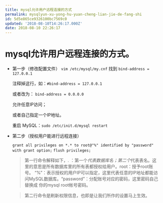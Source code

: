 ```yaml
---
title: mysql允许用户远程连接的方式
permalink: mysqlyun-xu-yong-hu-yuan-cheng-lian-jie-de-fang-shi
id: 5d5e865ce9326100bc7569c0
updated: '2018-08-10T14:26:17.000Z'
date: 2018-08-10 22:26:17
---
```


# mysql允许用户远程连接的方式。
* 第一步（修改配置文件）
    `vim /etc/mysql/my.cnf` 找到 `bind-address = 127.0.0.1`
    
    注释掉这行，如：`#bind-address = 127.0.0.1`
    
    或者改为： `bind-address = 0.0.0.0`
    
    允许任意IP访问；
    
    或者自己指定一个IP地址。
    
    重启 MySQL：`sudo /etc/init.d/mysql restart`

* 第二步（授权用户能进行远程连接）
        
    `grant all privileges on *.* to root@"%" identified by "password" with grant option;`
   `flush privileges;`
    > 第一行命令解释如下，*.* ：第一个*代表数据库名；第二个*代表表名。这里的意思是所有数据库里的所有表都授权给用户。root：授予root账号。 “%”：表示授权的用户IP可以指定，这里代表任意的IP地址都能访问MySQL数据库。“password”：分配账号对应的密码，这里密码自己替换成 你的mysql root帐号密码。
    
    > 第二行命令是刷新权限信息，也即是让我们所作的设置马上生效。
    

